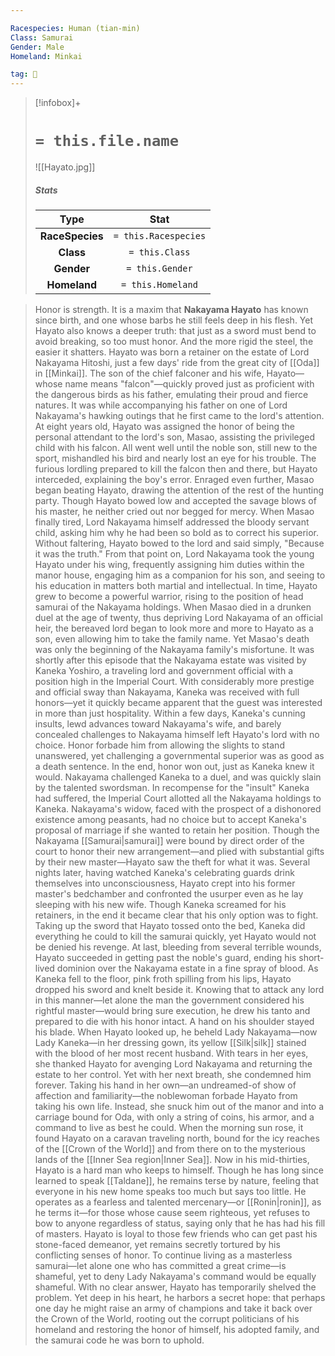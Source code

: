 ```yaml
---

Racespecies: Human (tian-min)
Class: Samurai
Gender: Male
Homeland: Minkai

tag: 👤️
---
```


> [!infobox]+
> #  `= this.file.name`
> ![[Hayato.jpg]]
> ##### Stats
> Type | Stat |
> :---: |:---:|
> **RaceSpecies** | `= this.Racespecies` |
> **Class** | `= this.Class` |
> **Gender** | `= this.Gender` |
> **Homeland** | `= this.Homeland` |



> Honor is strength. It is a maxim that **Nakayama Hayato** has known since birth, and one whose barbs he still feels deep in his flesh. Yet Hayato also knows a deeper truth: that just as a sword must bend to avoid breaking, so too must honor. And the more rigid the steel, the easier it shatters.
> Hayato was born a retainer on the estate of Lord Nakayama Hitoshi, just a few days' ride from the great city of [[Oda]] in [[Minkai]]. The son of the chief falconer and his wife, Hayato—whose name means "falcon"—quickly proved just as proficient with the dangerous birds as his father, emulating their proud and fierce natures.
> It was while accompanying his father on one of Lord Nakayama's hawking outings that he first came to the lord's attention. At eight years old, Hayato was assigned the honor of being the personal attendant to the lord's son, Masao, assisting the privileged child with his falcon. All went well until the noble son, still new to the sport, mishandled his bird and nearly lost an eye for his trouble. The furious lordling prepared to kill the falcon then and there, but Hayato interceded, explaining the boy's error. Enraged even further, Masao began beating Hayato, drawing the attention of the rest of the hunting party. Though Hayato bowed low and accepted the savage blows of his master, he neither cried out nor begged for mercy. When Masao finally tired, Lord Nakayama himself addressed the bloody servant child, asking him why he had been so bold as to correct his superior. Without faltering, Hayato bowed to the lord and said simply, "Because it was the truth."
> From that point on, Lord Nakayama took the young Hayato under his wing, frequently assigning him duties within the manor house, engaging him as a companion for his son, and seeing to his education in matters both martial and intellectual. In time, Hayato grew to become a powerful warrior, rising to the position of head samurai of the Nakayama holdings. When Masao died in a drunken duel at the age of twenty, thus depriving Lord Nakayama of an official heir, the bereaved lord began to look more and more to Hayato as a son, even allowing him to take the family name.
> Yet Masao's death was only the beginning of the Nakayama family's misfortune. It was shortly after this episode that the Nakayama estate was visited by Kaneka Yoshiro, a traveling lord and government official with a position high in the Imperial Court. With considerably more prestige and official sway than Nakayama, Kaneka was received with full honors—yet it quickly became apparent that the guest was interested in more than just hospitality. Within a few days, Kaneka's cunning insults, lewd advances toward Nakayama's wife, and barely concealed challenges to Nakayama himself left Hayato's lord with no choice. Honor forbade him from allowing the slights to stand unanswered, yet challenging a governmental superior was as good as a death sentence.
> In the end, honor won out, just as Kaneka knew it would. Nakayama challenged Kaneka to a duel, and was quickly slain by the talented swordsman. In recompense for the "insult" Kaneka had suffered, the Imperial Court allotted all the Nakayama holdings to Kaneka. Nakayama's widow, faced with the prospect of a dishonored existence among peasants, had no choice but to accept Kaneka's proposal of marriage if she wanted to retain her position.
> Though the Nakayama [[Samurai|samurai]] were bound by direct order of the court to honor their new arrangement—and plied with substantial gifts by their new master—Hayato saw the theft for what it was. Several nights later, having watched Kaneka's celebrating guards drink themselves into unconsciousness, Hayato crept into his former master's bedchamber and confronted the usurper even as he lay sleeping with his new wife. Though Kaneka screamed for his retainers, in the end it became clear that his only option was to fight. Taking up the sword that Hayato tossed onto the bed, Kaneka did everything he could to kill the samurai quickly, yet Hayato would not be denied his revenge. At last, bleeding from several terrible wounds, Hayato succeeded in getting past the noble's guard, ending his short-lived dominion over the Nakayama estate in a fine spray of blood.
> As Kaneka fell to the floor, pink froth spilling from his lips, Hayato dropped his sword and knelt beside it. Knowing that to attack any lord in this manner—let alone the man the government considered his rightful master—would bring sure execution, he drew his tanto and prepared to die with his honor intact.
> A hand on his shoulder stayed his blade. When Hayato looked up, he beheld Lady Nakayama—now Lady Kaneka—in her dressing gown, its yellow [[Silk|silk]] stained with the blood of her most recent husband. With tears in her eyes, she thanked Hayato for avenging Lord Nakayama and returning the estate to her control. Yet with her next breath, she condemned him forever. Taking his hand in her own—an undreamed-of show of affection and familiarity—the noblewoman forbade Hayato from taking his own life. Instead, she snuck him out of the manor and into a carriage bound for Oda, with only a string of coins, his armor, and a command to live as best he could. When the morning sun rose, it found Hayato on a caravan traveling north, bound for the icy reaches of the [[Crown of the World]] and from there on to the mysterious lands of the [[Inner Sea region|Inner Sea]].
> Now in his mid-thirties, Hayato is a hard man who keeps to himself. Though he has long since learned to speak [[Taldane]], he remains terse by nature, feeling that everyone in his new home speaks too much but says too little. He operates as a fearless and talented mercenary—or [[Ronin|ronin]], as he terms it—for those whose cause seem righteous, yet refuses to bow to anyone regardless of status, saying only that he has had his fill of masters. Hayato is loyal to those few friends who can get past his stone-faced demeanor, yet remains secretly tortured by his conflicting senses of honor. To continue living as a masterless samurai—let alone one who has committed a great crime—is shameful, yet to deny Lady Nakayama's command would be equally shameful. With no clear answer, Hayato has temporarily shelved the problem. Yet deep in his heart, he harbors a secret hope: that perhaps one day he might raise an army of champions and take it back over the Crown of the World, rooting out the corrupt politicians of his homeland and restoring the honor of himself, his adopted family, and the samurai code he was born to uphold.








